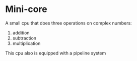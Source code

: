 # Mini-core
A small cpu that does three operations on complex numbers:
1. addition
2. subtraction
3. multiplication

This cpu also is equipped with a pipeline system
